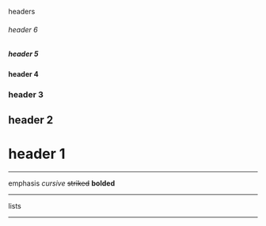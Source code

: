 headers
###### header 6
##### header 5
#### header 4
### header 3
## header 2
# header 1
***
emphasis
*cursive*
~~striked~~
__bolded__
***
lists


***
